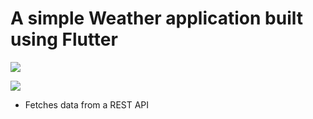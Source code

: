 # A simple Weather application built using Flutter

![](https://github.com/OnkarSagare27/videxplore/blob/master/demo/videxp1.png)

![](https://github.com/OnkarSagare27/videxplore/blob/master/demo/videxp2.png)

- Fetches data from a REST API